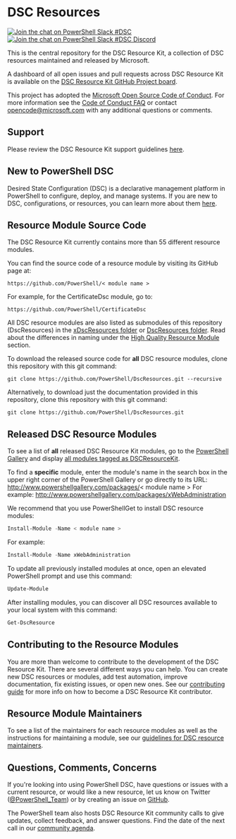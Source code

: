 # DSC Resources

[![Join the chat on PowerShell Slack #DSC](https://img.shields.io/badge/Slack-PowerShell-blue.svg)](https://j.mp/psslack)
[![Join the chat on PowerShell Slack #DSC Discord](https://img.shields.io/badge/Discord-PowerShell-blue.svg)](https://j.mp/psdiscord)

This is the central repository for the DSC Resource Kit, a collection of DSC
resources maintained and released by Microsoft.

A dashboard of all open issues and pull requests across DSC Resource Kit is
available on the [DSC Resource Kit GitHub Project board](https://github.com/orgs/PowerShell/projects/1).

This project has adopted the [Microsoft Open Source Code of Conduct](https://opensource.microsoft.com/codeofconduct/).
For more information see the [Code of Conduct FAQ](https://opensource.microsoft.com/codeofconduct/faq/)
or contact [opencode@microsoft.com](mailto:opencode@microsoft.com) with any additional
questions or comments.

## Support

Please review the DSC Resource Kit support guidelines [here](https://github.com/PowerShell/DscResources/tree/master/Supportability.md).

## New to PowerShell DSC

Desired State Configuration (DSC) is a declarative management platform in PowerShell
to configure, deploy, and manage systems.
If you are new to DSC, configurations, or resources, you can learn more about
them [here](https://docs.microsoft.com/en-us/powershell/scripting/dsc/overview/overview).

## Resource Module Source Code

The DSC Resource Kit currently contains more than 55 different resource modules.

You can find the source code of a resource module by visiting its GitHub page at:

`https://github.com/PowerShell/< module name >`

For example, for the CertificateDsc module, go to:

`https://github.com/PowerShell/CertificateDsc`

All DSC resource modules are also listed as submodules of this repository (DscResources)
in the [xDscResources folder](https://github.com/PowerShell/DscResources/tree/master/xDscResources)
or [DscResources folder](https://github.com/PowerShell/DscResources/tree/master/DscResources).
Read about the differences in naming under the
[High Quality Resource Module](https://github.com/PowerShell/DscResources/blob/master/Naming.md#high-quality-resource-module)
section.

To download the released source code for **all** DSC resource modules, clone this
repository with this git command:

```shell
git clone https://github.com/PowerShell/DscResources.git --recursive
```

Alternatively, to download just the documentation provided in this repository, clone
this repository with this git command:

```shell
git clone https://github.com/PowerShell/DscResources.git
```

## Released DSC Resource Modules

To see a list of **all** released DSC Resource Kit modules, go to the
[PowerShell Gallery](http://www.powershellgallery.com/) and display
[all modules tagged as DSCResourceKit](http://www.powershellgallery.com/packages?q=Tags%3A%22DSCResourceKit%22).

To find a **specific** module, enter the module's name in the search box in the
upper right corner of the PowerShell Gallery or go directly to its URL:
http://www.powershellgallery.com/packages/< module name >
For example:
http://www.powershellgallery.com/packages/xWebAdministration

We recommend that you use PowerShellGet to install DSC resource modules:

```powershell
Install-Module -Name < module name >
```

For example:

```powershell
Install-Module -Name xWebAdministration
```

To update all previously installed modules at once, open an elevated PowerShell
prompt and use this command:

```powershell
Update-Module
```

After installing modules, you can discover all DSC resources available to your
local system with this command:

```powershell
Get-DscResource
```

## Contributing to the Resource Modules

You are more than welcome to contribute to the development of the DSC Resource Kit.
There are several different ways you can help. You can create new DSC resources or
modules, add test automation, improve documentation, fix existing issues, or open
new ones.
See our [contributing guide](https://github.com/PowerShell/DscResources/blob/master/CONTRIBUTING.md)
for more info on how to become a DSC Resource Kit contributor.

## Resource Module Maintainers

To see a list of the maintainers for each resource modules as well as the instructions
for maintaining a module, see our [guidelines for DSC resource maintainers](Maintainers.md).

## Questions, Comments, Concerns

If you're looking into using PowerShell DSC, have questions or issues with a current
resource, or would like a new resource, let us know on Twitter ([@PowerShell_Team](https://twitter.com/PowerShell_Team))
or by creating an issue on [GitHub](https://github.com/powershell/dscresources/issues).

The PowerShell team also hosts DSC Resource Kit community calls to give updates,
collect feedback, and answer questions. Find the date of the next call in our
[community agenda](CommunityAgenda.md).
